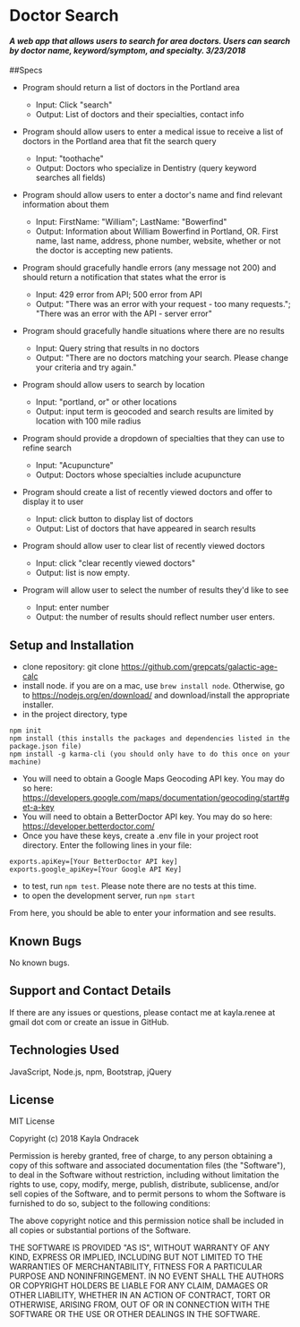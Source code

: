# Doctor Search

#### _A web app that allows users to search for area doctors. Users can search by doctor name, keyword/symptom, and specialty. 3/23/2018_

##Specs
* Program should return a list of doctors in the Portland area
  * Input: Click "search"
  * Output: List of doctors and their specialties, contact info

* Program should allow users to enter a medical issue to receive a list of doctors in the Portland area that fit the search query
  * Input: "toothache"
  * Output: Doctors who specialize in Dentistry (query keyword searches all fields)

* Program should allow users to enter a doctor's name and find relevant information about them
  * Input: FirstName: "William"; LastName: "Bowerfind"
  * Output: Information about William Bowerfind in Portland, OR. First name, last name, address, phone number, website, whether or not the doctor is accepting new patients.

* Program should gracefully handle errors (any message not 200) and should return a notification that states what the error is
  * Input: 429 error from API; 500 error from API
  * Output: "There was an error with your request - too many requests."; "There was an error with the API - server error"

* Program should gracefully handle situations where there are no results
  * Input: Query string that results in no doctors
  * Output: "There are no doctors matching your search. Please change your criteria and try again."

* Program should allow users to search by location
  * Input: "portland, or" or other locations
  * Output: input term is geocoded and search results are limited by location with 100 mile radius

* Program should provide a dropdown of specialties that they can use to refine search
  * Input: "Acupuncture"
  * Output: Doctors whose specialties include acupuncture

* Program should create a list of recently viewed doctors and offer to display it to user
  * Input: click button to display list of doctors
  * Output: List of doctors that have appeared in search results

* Program should allow user to clear list of recently viewed doctors
  * Input: click "clear recently viewed doctors"
  * Output: list is now empty.

* Program will allow user to select the number of results they'd like to see
  * Input: enter number
  * Output: the number of results should reflect number user enters.


## Setup and Installation
* clone repository: git clone https://github.com/grepcats/galactic-age-calc
* install node. if you are on a mac, use `brew install node`. Otherwise, go to https://nodejs.org/en/download/ and download/install the appropriate installer.
* in the project directory, type
```
npm init
npm install (this installs the packages and dependencies listed in the package.json file)
npm install -g karma-cli (you should only have to do this once on your machine)

```
* You will need to obtain a Google Maps Geocoding API key. You may do so here: https://developers.google.com/maps/documentation/geocoding/start#get-a-key
* You will need to obtain a BetterDoctor API key. You may do so here: https://developer.betterdoctor.com/
* Once you have these keys, create a .env file in your project root directory. Enter the following lines in your file:
```
exports.apiKey=[Your BetterDoctor API key]
exports.google_apiKey=[Your Google API Key]

```
* to test, run `npm test`. Please note there are no tests at this time.
* to open the development server, run `npm start`

From here, you should be able to enter your information and see results.

## Known Bugs
No known bugs.

## Support and Contact Details
If there are any issues or questions, please contact me at kayla.renee at gmail dot com or create an issue in GitHub.

## Technologies Used
JavaScript, Node.js, npm, Bootstrap, jQuery

## License
MIT License

Copyright (c) 2018 Kayla Ondracek

Permission is hereby granted, free of charge, to any person obtaining a copy of this software and associated documentation files (the "Software"), to deal in the Software without restriction, including without limitation the rights to use, copy, modify, merge, publish, distribute, sublicense, and/or sell copies of the Software, and to permit persons to whom the Software is furnished to do so, subject to the following conditions:

The above copyright notice and this permission notice shall be included in all copies or substantial portions of the Software.

THE SOFTWARE IS PROVIDED "AS IS", WITHOUT WARRANTY OF ANY KIND, EXPRESS OR IMPLIED, INCLUDING BUT NOT LIMITED TO THE WARRANTIES OF MERCHANTABILITY, FITNESS FOR A PARTICULAR PURPOSE AND NONINFRINGEMENT. IN NO EVENT SHALL THE AUTHORS OR COPYRIGHT HOLDERS BE LIABLE FOR ANY CLAIM, DAMAGES OR OTHER LIABILITY, WHETHER IN AN ACTION OF CONTRACT, TORT OR OTHERWISE, ARISING FROM, OUT OF OR IN CONNECTION WITH THE SOFTWARE OR THE USE OR OTHER DEALINGS IN THE SOFTWARE.
